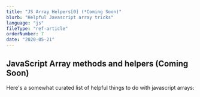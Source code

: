 ```yaml
---
title: "JS Array Helpers[0] (*Coming Soon)"
blurb: "Helpful Javascript array tricks"
language: "js"
fileType: "ref-article"
orderNumber: 7
date: "2020-05-21"
---
```


## JavaScript Array methods and helpers (Coming Soon)

Here's a somewhat curated list of helpful things to do with javascript arrays:
